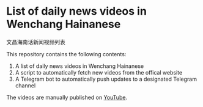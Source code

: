 # List of daily news videos in Wenchang Hainanese

文昌海南话新闻视频列表

This repository contains the following contents:

1. A list of daily news videos in Wenchang Hainanese
1. A script to automatically fetch new videos from the offical website
1. A Telegram bot to automatically push updates to a designated Telegram channel

The videos are manually published on [YouTube](https://www.youtube.com/@vunsio-news).
